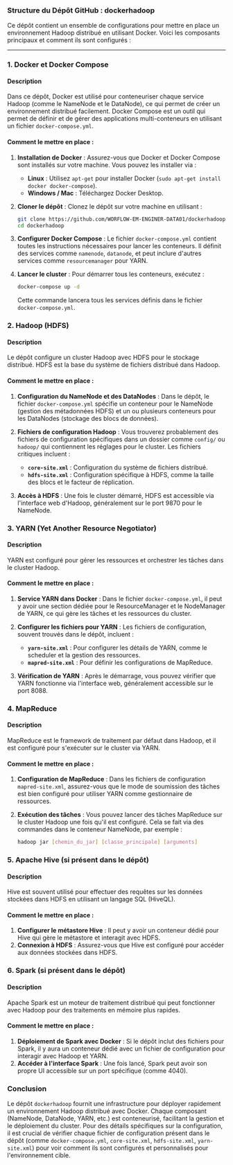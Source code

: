 ### **Structure du Dépôt GitHub : dockerhadoop**

Ce dépôt contient un ensemble de configurations pour mettre en place un environnement Hadoop distribué en utilisant Docker. Voici les composants principaux et comment ils sont configurés :

---

### **1. Docker et Docker Compose**
#### **Description**
Dans ce dépôt, Docker est utilisé pour conteneuriser chaque service Hadoop (comme le NameNode et le DataNode), ce qui permet de créer un environnement distribué facilement. Docker Compose est un outil qui permet de définir et de gérer des applications multi-conteneurs en utilisant un fichier `docker-compose.yml`.

#### **Comment le mettre en place :**
1. **Installation de Docker** : Assurez-vous que Docker et Docker Compose sont installés sur votre machine. Vous pouvez les installer via :
   - **Linux** : Utilisez `apt-get` pour installer Docker (`sudo apt-get install docker docker-compose`).
   - **Windows / Mac** : Téléchargez Docker Desktop.

2. **Cloner le dépôt** : Clonez le dépôt sur votre machine en utilisant :
   ```bash
   git clone https://github.com/WORFLOW-EM-ENGINER-DATA01/dockerhadoop.git
   cd dockerhadoop
   ```

3. **Configurer Docker Compose** : Le fichier `docker-compose.yml` contient toutes les instructions nécessaires pour lancer les conteneurs. Il définit des services comme `namenode`, `datanode`, et peut inclure d'autres services comme `resourcemanager` pour YARN.
   
4. **Lancer le cluster** : Pour démarrer tous les conteneurs, exécutez :
   ```bash
   docker-compose up -d
   ```
   Cette commande lancera tous les services définis dans le fichier `docker-compose.yml`.

### **2. Hadoop (HDFS)**
#### **Description**
Le dépôt configure un cluster Hadoop avec HDFS pour le stockage distribué. HDFS est la base du système de fichiers distribué dans Hadoop.

#### **Comment le mettre en place :**
1. **Configuration du NameNode et des DataNodes** : Dans le dépôt, le fichier `docker-compose.yml` spécifie un conteneur pour le NameNode (gestion des métadonnées HDFS) et un ou plusieurs conteneurs pour les DataNodes (stockage des blocs de données).
   
2. **Fichiers de configuration Hadoop** : Vous trouverez probablement des fichiers de configuration spécifiques dans un dossier comme `config/` ou `hadoop/` qui contiennent les réglages pour le cluster. Les fichiers critiques incluent :
   - **`core-site.xml`** : Configuration du système de fichiers distribué.
   - **`hdfs-site.xml`** : Configuration spécifique à HDFS, comme la taille des blocs et le facteur de réplication.

3. **Accès à HDFS** : Une fois le cluster démarré, HDFS est accessible via l'interface web d'Hadoop, généralement sur le port 9870 pour le NameNode.

### **3. YARN (Yet Another Resource Negotiator)**
#### **Description**
YARN est configuré pour gérer les ressources et orchestrer les tâches dans le cluster Hadoop.

#### **Comment le mettre en place :**
1. **Service YARN dans Docker** : Dans le fichier `docker-compose.yml`, il peut y avoir une section dédiée pour le ResourceManager et le NodeManager de YARN, ce qui gère les tâches et les ressources du cluster.
   
2. **Configurer les fichiers pour YARN** : Les fichiers de configuration, souvent trouvés dans le dépôt, incluent :
   - **`yarn-site.xml`** : Pour configurer les détails de YARN, comme le scheduler et la gestion des ressources.
   - **`mapred-site.xml`** : Pour définir les configurations de MapReduce.

3. **Vérification de YARN** : Après le démarrage, vous pouvez vérifier que YARN fonctionne via l'interface web, généralement accessible sur le port 8088.

### **4. MapReduce**
#### **Description**
MapReduce est le framework de traitement par défaut dans Hadoop, et il est configuré pour s'exécuter sur le cluster via YARN.

#### **Comment le mettre en place :**
1. **Configuration de MapReduce** : Dans les fichiers de configuration `mapred-site.xml`, assurez-vous que le mode de soumission des tâches est bien configuré pour utiliser YARN comme gestionnaire de ressources.

2. **Exécution des tâches** : Vous pouvez lancer des tâches MapReduce sur le cluster Hadoop une fois qu'il est configuré. Cela se fait via des commandes dans le conteneur NameNode, par exemple :
   ```bash
   hadoop jar [chemin_du_jar] [classe_principale] [arguments]
   ```

### **5. Apache Hive (si présent dans le dépôt)**
#### **Description**
Hive est souvent utilisé pour effectuer des requêtes sur les données stockées dans HDFS en utilisant un langage SQL (HiveQL).

#### **Comment le mettre en place :**
1. **Configurer le métastore Hive** : Il peut y avoir un conteneur dédié pour Hive qui gère le métastore et interagit avec HDFS.
2. **Connexion à HDFS** : Assurez-vous que Hive est configuré pour accéder aux données stockées dans HDFS.

### **6. Spark (si présent dans le dépôt)**
#### **Description**
Apache Spark est un moteur de traitement distribué qui peut fonctionner avec Hadoop pour des traitements en mémoire plus rapides.

#### **Comment le mettre en place :**
1. **Déploiement de Spark avec Docker** : Si le dépôt inclut des fichiers pour Spark, il y aura un conteneur dédié avec un fichier de configuration pour interagir avec Hadoop et YARN.
2. **Accéder à l'interface Spark** : Une fois lancé, Spark peut avoir son propre UI accessible sur un port spécifique (comme 4040).

### **Conclusion**

Le dépôt `dockerhadoop` fournit une infrastructure pour déployer rapidement un environnement Hadoop distribué avec Docker. Chaque composant (NameNode, DataNode, YARN, etc.) est conteneurisé, facilitant la gestion et le déploiement du cluster. Pour des détails spécifiques sur la configuration, il est crucial de vérifier chaque fichier de configuration présent dans le dépôt (comme `docker-compose.yml`, `core-site.xml`, `hdfs-site.xml`, `yarn-site.xml`) pour voir comment ils sont configurés et personnalisés pour l'environnement cible.
